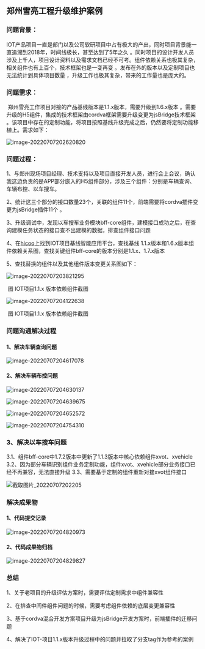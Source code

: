 ## 郑州雪亮工程升级维护案例



### 问题背景：

​	IOT产品项目一直是部门以及公司软研项目中占有极大的产出，同时项目背景能一直追溯到2018年，时间线极长，甚至达到了5年之久 。同时项目的设计开发人员涉及上千人，项目设计资料以及需求文档已经不可考。组件依赖关系也极其复杂，相关组件也有上百个，技术框架也是一变再变 。发布在外的版本以及定制项目也无法统计到具体项目数量 ，升级工作也极其复杂，带来的工作量也是庞大的。

### 问题需求：

​	郑州雪亮工作项目对接的产品基线版本是1.1.x版本，需要升级到1.6.x版本 。需要升级的H5组件，集成的技术框架由cordva框架需要升级变更为jsBridge技术框架 。该项目中存在的定制功能，将项目按照基线升级完成之后，仍然要将定制功能移植上。需求如下：

![image-20220707202620820](C:\Users\pengxueyou\AppData\Roaming\Typora\typora-user-images\image-20220707202620820.png)



### 问题过程：

1、与郑州现场项目经理、技术支持以及项目直接开发人员，进行会上会议，确认我这边负责的是APP部分嵌入的H5组件部分，涉及三个组件：分别是车辆查询、车辆布控、以车搜车。

2、统计这三个部分的接口数量23个，关联的组件11个，前端需要将cordva插件变更为jsBridge插件11个 。

3、升级调试中，发现以车搜车业务模块bff-core组件，建模接口成功之后，在查询建模任务状态的接口查不出建模的数据，排查组件接口问题

4、在[hicoo](http://hicoo.hikvision.com.cn/#/home)上找到IOT项目基线智能应用平台，查找基线 1.1.x版本和1.6.x版本组件依赖关系图，查找关键组件bff-core的版本分别是1.1.x、1.7.x版本

5、查找替换的组件以及其他组件版本变更关系图如下：

![image-20220707203821295](C:\Users\pengxueyou\AppData\Roaming\Typora\typora-user-images\image-20220707203821295.png)

​																								图 IOT项目1.1.x 版本依赖组件截图

![image-20220707204122638](C:\Users\pengxueyou\AppData\Roaming\Typora\typora-user-images\image-20220707204122638.png)

​																											图 IOT项目1.1.x 版本依赖组件截图

### 问题沟通解决过程

#### 1、解决车辆查询问题

![image-20220707204617078](C:\Users\pengxueyou\AppData\Roaming\Typora\typora-user-images\image-20220707204617078.png)

#### 2、解决车辆布控问题

![image-20220707204630137](C:\Users\pengxueyou\AppData\Roaming\Typora\typora-user-images\image-20220707204630137.png)



![image-20220707204639675](C:\Users\pengxueyou\AppData\Roaming\Typora\typora-user-images\image-20220707204639675.png)

![image-20220707204652572](C:\Users\pengxueyou\AppData\Roaming\Typora\typora-user-images\image-20220707204652572.png)

![image-20220707204754310](C:\Users\pengxueyou\AppData\Roaming\Typora\typora-user-images\image-20220707204754310.png)

### 3、解决以车搜车问题

3.1、组件bff-core中1.7.2版本中更新了1.1.3版本中核心依赖组件xvot、xvehicle
3.2、因为部分车辆识别组件业务定制功能，组件xvot、xvehicle部分业务接口已经不再兼容，无法直接升级
3.3、需要基于定制的组件重新对接xvot组件接口

![截取图片_20220707202205](C:\Users\pengxueyou\Desktop\截取图片_20220707202205.png)

### 解决成果物

#### 1、代码提交记录

![image-20220707204820973](C:\Users\pengxueyou\AppData\Roaming\Typora\typora-user-images\image-20220707204820973.png)

#### 2、代码成果物归档

![image-20220707204829827](C:\Users\pengxueyou\AppData\Roaming\Typora\typora-user-images\image-20220707204829827.png)

### 总结

1、关于老项目的升级评估方案时，需要评估定制需求中组件兼容性 

2、在排查中间件组件问题的时候，需要考虑组件依赖的底层变更兼容性 

3、基于cordva混合开发方案项目升级为jsBridge开发方案时，前端插件的迁移问题 

4、解决了IOT-项目1.1.x版本升级过程中的问题并拉取了分支tag作为参考的案例